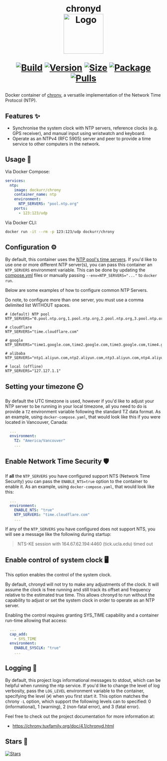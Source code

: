 <h1 align="center">chronyd<br />
<div align="center">
<a href="https://github.com/dockur/chrony"><img src="https://raw.githubusercontent.com/dockur/chrony/master/.github/logo.jpg" title="Logo" style="max-width:100%;" width="128" /></a>
</div>
<div align="center">
  
[![Build]][build_url]
[![Version]][tag_url]
[![Size]][tag_url]
[![Package]][pkg_url]
[![Pulls]][hub_url]

</div></h1>

Docker container of [chrony](https://chrony.tuxfamily.org/), a versatile implementation of the Network Time Protocol (NTP).

## Features ✨

  - Synchronise the system clock with NTP servers, reference clocks (e.g. GPS receiver), and manual input using wristwatch and keyboard.
  - Operate as an NTPv4 (RFC 5905) server and peer to provide a time service to other computers in the network.

## Usage  🐳

Via Docker Compose:

```yaml
services:
  ntp:
    image: dockurr/chrony
    container_name: ntp
    environment:
      NTP_SERVERS: "pool.ntp.org"
    ports:
      - 123:123/udp
```

Via Docker CLI:

```bash
docker run -it --rm -p 123:123/udp dockurr/chrony
```

## Configuration ⚙️

By default, this container uses the [NTP pool's time servers](https://www.ntppool.org/en/). If you'd
like to use one or more different NTP server(s), you can pass this container an `NTP_SERVERS`
environment variable. This can be done by updating the [compose.yml](https://github.com/dockur/chrony/blob/master/compose.yml)
files or manually passing `--env=NTP_SERVERS="..."` to `docker run`.

Below are some examples of how to configure common NTP Servers.

Do note, to configure more than one server, you must use a comma delimited list WITHOUT spaces.

```
# (default) NTP pool
NTP_SERVERS="0.pool.ntp.org,1.pool.ntp.org,2.pool.ntp.org,3.pool.ntp.org"

# cloudflare
NTP_SERVERS="time.cloudflare.com"

# google
NTP_SERVERS="time1.google.com,time2.google.com,time3.google.com,time4.google.com"

# alibaba
NTP_SERVERS="ntp1.aliyun.com,ntp2.aliyun.com,ntp3.aliyun.com,ntp4.aliyun.com"

# local (offline)
NTP_SERVERS="127.127.1.1"
```

## Setting your timezone ⏲️

By default the UTC timezone is used, however if you'd like to adjust your NTP server to be running in your
local timezone, all you need to do is provide a `TZ` environment variable following the standard TZ data format.
As an example, using `docker-compose.yaml`, that would look like this if you were located in Vancouver, Canada:

```yaml
  ...
  environment:
    TZ: "America/Vancouver"
    ...
```

## Enable Network Time Security 🛡️

If **all** the `NTP_SERVERS` you have configured support NTS (Network Time Security) you can pass the `ENABLE_NTS=true`
option to the container to enable it. As an example, using `docker-compose.yaml`, that would look like this:

```yaml
  ...
  environment:
    ENABLE_NTS: "true"
    NTP_SERVERS: "time.cloudflare.com"
    ...
```

If any of the `NTP_SERVERS` you have configured does not support NTS, you will see a message like the
following during startup:

> NTS-KE session with 164.67.62.194:4460 (tick.ucla.edu) timed out

## Enable control of system clock 🖥️

This option enables the control of the system clock.

By default, chronyd will not try to make any adjustments of the clock. It will assume the clock is free running
and still track its offset and frequency relative to the estimated true time. This allows chronyd to run without
the capability to adjust or set the system clock in order to operate as an NTP server.

Enabling the control requires granting SYS_TIME capability and a container run-time allowing that access:

```yaml
  ...
  cap_add:
    - SYS_TIME
  environment:
    ENABLE_SYSCLK: "true"
    ...
```

 ## Logging 📒

By default, this project logs informational messages to stdout, which can be helpful when running the
ntp service. If you'd like to change the level of log verbosity, pass the `LOG_LEVEL` environment
variable to the container, specifying the level (`#`) when you first start it. This option matches
the chrony `-L` option, which support the following levels can to specified: 0 (informational), 1
(warning), 2 (non-fatal error), and 3 (fatal error).

Feel free to check out the project documentation for more information at:

 * https://chrony.tuxfamily.org/doc/4.1/chronyd.html

## Stars 🌟
[![Stars](https://starchart.cc/dockur/chrony.svg?variant=adaptive)](https://starchart.cc/dockur/chrony)

[build_url]: https://github.com/dockur/chrony/
[hub_url]: https://hub.docker.com/r/dockurr/chrony/
[tag_url]: https://hub.docker.com/r/dockurr/chrony/tags
[pkg_url]: https://github.com/dockur/chrony/pkgs/container/chrony

[Build]: https://github.com/dockur/chrony/actions/workflows/build.yml/badge.svg
[Size]: https://img.shields.io/docker/image-size/dockurr/chrony/latest?color=066da5&label=size
[Pulls]: https://img.shields.io/docker/pulls/dockurr/chrony.svg?style=flat&label=pulls&logo=docker
[Version]: https://img.shields.io/docker/v/dockurr/chrony/latest?arch=amd64&sort=semver&color=066da5
[Package]: 
https://img.shields.io/badge/dynamic/json?url=https%3A%2F%2Fraw.githubusercontent.com%2Fipitio%2Fbackage%2Fmaster%2Findex%2Fdockur%2Fchrony%2Fchrony.json&query=%24.downloads&logo=github&style=flat&color=066da5&label=pulls
